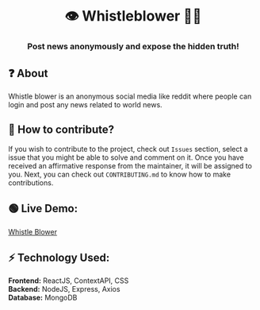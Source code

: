 <h1 align="center">👁️ Whistleblower 🕵🏻</h1>
<h3 align="center">Post news anonymously and expose the hidden truth!</h3>

## ❓ About
Whistle blower is an anonymous social media like reddit where people can login and post any news related to world news.

## 🤔 How to contribute?
If you wish to contribute to the project, check out `Issues` section, select a issue that you might be able to solve and comment on it. Once you have received an affirmative response from the maintainer, it will be assigned to you. Next, you can check out `CONTRIBUTING.md` to know how to make contributions.

## 🟢 Live Demo:
[Whistle Blower](https://whistle--blower.web.app/)

## ⚡ Technology Used:
**Frontend:** ReactJS, ContextAPI, CSS<br>
**Backend:** NodeJS, Express, Axios<br>
**Database:** MongoDB
